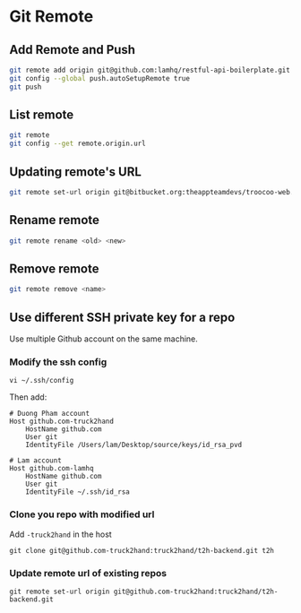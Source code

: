 # Git Remote

## Add Remote and Push

```bash
git remote add origin git@github.com:lamhq/restful-api-boilerplate.git
git config --global push.autoSetupRemote true
git push
```


## List remote

```bash
git remote
git config --get remote.origin.url
```


## Updating remote's URL

```bash
git remote set-url origin git@bitbucket.org:theappteamdevs/troocoo-web.git
```


## Rename remote

```bash
git remote rename <old> <new>
```


## Remove remote

```bash
git remote remove <name>
```


## Use different SSH private key for a repo

Use multiple Github account on the same machine.

### Modify the ssh config

```shell
vi ~/.ssh/config
```

Then add:

```
# Duong Pham account
Host github.com-truck2hand
	HostName github.com
	User git
	IdentityFile /Users/lam/Desktop/source/keys/id_rsa_pvd

# Lam account
Host github.com-lamhq
	HostName github.com
	User git
	IdentityFile ~/.ssh/id_rsa
```

### Clone you repo with modified url

Add `-truck2hand` in the host

```shell
git clone git@github.com-truck2hand:truck2hand/t2h-backend.git t2h
```

### Update remote url of existing repos

```shell
git remote set-url origin git@github.com-truck2hand:truck2hand/t2h-backend.git
```